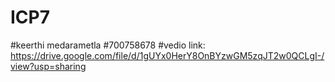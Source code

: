 # ICP7
#keerthi medarametla
#700758678
#vedio link: https://drive.google.com/file/d/1gUYx0HerY8OnBYzwGM5zqJT2w0QCLgI-/view?usp=sharing
